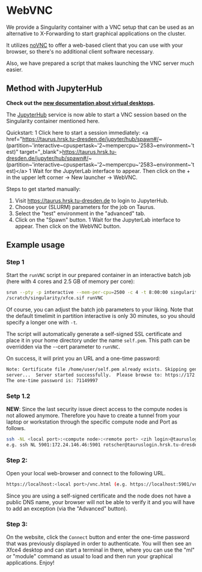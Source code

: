 # WebVNC

We provide a Singularity container with a VNC setup that can be used as an alternative to
X-Forwarding to start graphical applications on the cluster.

It utilizes [noVNC](https://novnc.com) to offer a web-based client that you can use with your
browser, so there's no additional client software necessary.

Also, we have prepared a script that makes launching the VNC server much easier.

## Method with JupyterHub

**Check out the [new documentation about virtual desktops](../software/VirtualDesktops.md).**

The [JupyterHub](../software/JupyterHub.md) service is now able to start a VNC session based on the
Singularity container mentioned here.

Quickstart: 1 Click here to start a session immediately: \<a
href="<https://taurus.hrsk.tu-dresden.de/jupyter/hub/spawn#/>\~(partition\~'interactive\~cpuspertask\~'2\~mempercpu\~'2583\~environment\~'test)"
target="\_blank"><https://taurus.hrsk.tu-dresden.de/jupyter/hub/spawn#/>\~(partition\~'interactive\~cpuspertask\~'2\~mempercpu\~'2583\~environment\~'test)\</a>
1 Wait for the JupyterLab interface to appear. Then click on the + in the upper left corner -> New
launcher -> WebVNC.

Steps to get started manually:

1. Visit <https://taurus.hrsk.tu-dresden.de> to login to JupyterHub.
1. Choose your (SLURM) parameters for the job on Taurus.
1. Select the "test" environment in the "advanced" tab.
1. Click on the "Spawn" button. 1 Wait for the JupyterLab interface to appear. Then
click on the WebVNC button.

## Example usage

### Step 1

Start the `runVNC` script in our prepared container in an interactive batch job (here with 4 cores
and 2.5 GB of memory per core):

```Bash
srun --pty -p interactive --mem-per-cpu=2500 -c 4 -t 8:00:00 singularity exec
/scratch/singularity/xfce.sif runVNC
```

Of course, you can adjust the batch job parameters to your liking. Note that the default timelimit
in partition interactive is only 30 minutes, so you should specify a longer one with `-t`.

The script will automatically generate a self-signed SSL certificate and place it in your home
directory under the name `self.pem`. This path can be overridden via the --cert parameter to
`runVNC`.

On success, it will print you an URL and a one-time password:

```Bash
Note: Certificate file /home/user/self.pem already exists. Skipping generation.  Starting VNC
server...  Server started successfully.  Please browse to: https://172.24.146.46:5901/vnc.html
The one-time password is: 71149997
```

### Setp 1.2

**NEW**: Since the last security issue direct access to the compute nodes is not allowed anymore.
Therefore you have to create a tunnel from your laptop or workstation through the specific compute
node and Port as follows.

```Bash
ssh -NL <local port>:<compute node>:<remote port> <zih login>@tauruslogin.hrsk.tu-dresden.de
e.g. ssh NL 5901:172.24.146.46:5901 rotscher@tauruslogin.hrsk.tu-dresden.de
```

### Step 2:

Open your local web-browser and connect to the following URL.

```Bash
https://localhost:<local port>/vnc.html (e.g. https://localhost:5901/vnc.html)
```

Since you are using a self-signed certificate and the node does not have a public DNS name, your
browser will not be able to verify it and you will have to add an exception (via the "Advanced"
button).

### Step 3:

On the website, click the `Connect` button and enter the one-time password that was previously
displayed in order to authenticate. You will then see an Xfce4 desktop and can start a terminal in
there, where you can use the "ml" or "module" command as usual to load and then run your graphical
applications. Enjoy!
